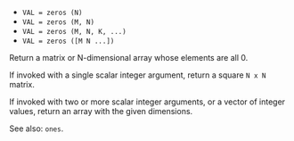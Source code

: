 * `VAL = zeros (N)`
* `VAL = zeros (M, N)`
* `VAL = zeros (M, N, K, ...)`
* `VAL = zeros ([M N ...])`

Return a matrix or N-dimensional array whose elements are all 0.

If invoked with a single scalar integer argument, return a square
`N x N` matrix.

If invoked with two or more scalar integer arguments, or a vector
of integer values, return an array with the given dimensions.

See also: `ones`.
